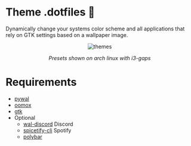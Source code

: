 # Theme .dotfiles :nail_care:
Dynamically change your systems color scheme and all applications that rely on GTK settings based on a wallpaper image.

<p align="center">
  <img src="https://raw.githubusercontent.com/bukovyn/theme/main/img/themes.png" alt="themes">
</p>
<p align="center"><i>Presets shown on arch linux with i3-gaps</i></p>

# Requirements
- [pywal](https://github.com/dylanaraps/pywal)
- [oomox](https://github.com/themix-project/oomox)
- [gtk](https://www.gtk.org/)
- Optional
  - [wal-discord](https://github.com/guglicap/wal-discord) Discord
  - [spicetify-cli](https://github.com/khanhas/spicetify-cli) Spotify
  - [polybar](https://github.com/polybar/polybar)

